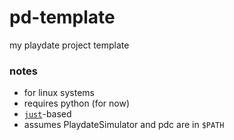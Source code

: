 # pd-template
my playdate project template

### notes
- for linux systems
- requires python (for now)
- [`just`](https://github.com/casey/just)-based
- assumes PlaydateSimulator and pdc are in `$PATH`